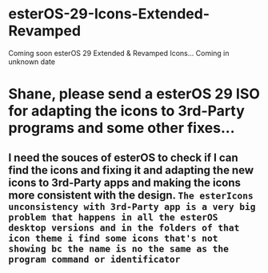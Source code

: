 # esterOS-29-Icons-Extended-Revamped
Coming soon esterOS 29 Extended &amp; Revamped Icons... Coming in unknown date

# Shane, please send a esterOS 29 ISO for adapting the icons to 3rd-Party programs and some other fixes...

## I need the souces of esterOS to check if I can find the icons and fixing it and adapting the new icons to 3rd-Party apps and making the icons more consistent with the design. ```The esterIcons unconsistency with 3rd-Party app is a very big problem that happens in all the esterOS desktop versions and in the folders of that icon theme i find some icons that's not showing bc the name is no the same as the program command or identificator```
